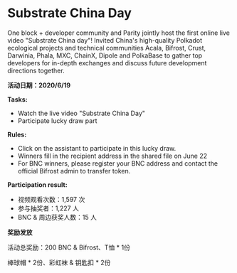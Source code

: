# Substrate China Day

One block + developer community and Parity jointly host the first online live video "Substrate China day"! Invited China's high-quality Polkadot ecological projects and technical communities Acala, Bifrost, Crust, Darwinia, Phala, MXC, ChainX, Dipole and PolkaBase to gather top developers for in-depth exchanges and discuss future development directions together.

**活动日期：2020/6/19**

**Tasks:**
- Watch the live video "Substrate China Day"
- Participate lucky draw part

**Rules:**
- Click on the assistant to participate in this lucky draw.
- Winners fill in the recipient address in the shared file on June 22
- For BNC winners, please register your BNC address and contact the official Bifrost admin to transfer token.

**Participation result:**

- 视频观看次数：1,597 次
- 参与抽奖者：1,227 人
- BNC & 周边获奖人数：15 人

**奖励发放**

活动总奖励：200 BNC & Bifrost、T恤 * 1份

棒球帽 * 2份、彩虹袜 & 钥匙扣 * 2份

